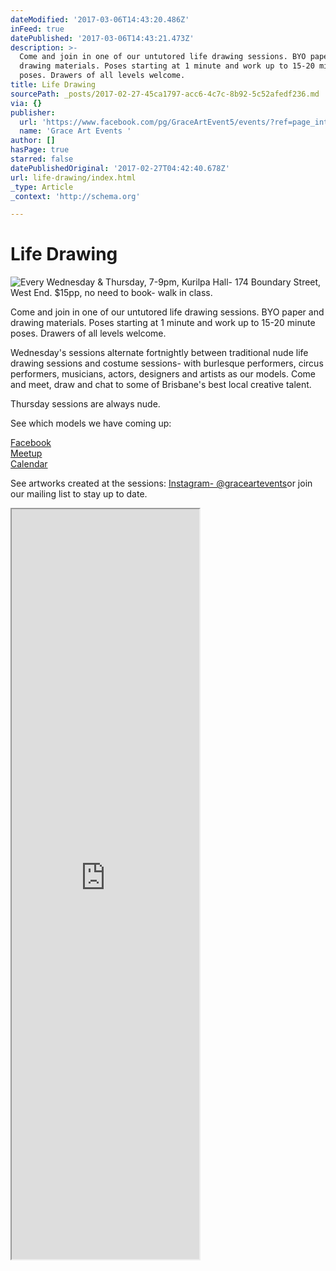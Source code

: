 ```yaml
---
dateModified: '2017-03-06T14:43:20.486Z'
inFeed: true
datePublished: '2017-03-06T14:43:21.473Z'
description: >-
  Come and join in one of our untutored life drawing sessions. BYO paper and
  drawing materials. Poses starting at 1 minute and work up to 15-20 minute
  poses. Drawers of all levels welcome.
title: Life Drawing
sourcePath: _posts/2017-02-27-45ca1797-acc6-4c7c-8b92-5c52afedf236.md
via: {}
publisher:
  url: 'https://www.facebook.com/pg/GraceArtEvent5/events/?ref=page_internal'
  name: 'Grace Art Events '
author: []
hasPage: true
starred: false
datePublishedOriginal: '2017-02-27T04:42:40.678Z'
url: life-drawing/index.html
_type: Article
_context: 'http://schema.org'

---
```

# Life Drawing
![Every Wednesday & Thursday, 7-9pm, Kurilpa Hall- 174 Boundary Street, West End. $15pp,    no need to book- walk in class. ](https://the-grid-user-content.s3-us-west-2.amazonaws.com/1176837c-9903-44e9-93ed-ea2295bdf469.jpg)

Come and join in one of our untutored life drawing sessions. BYO paper and drawing materials. Poses starting at 1 minute and work up to 15-20 minute poses. Drawers of all levels welcome.

Wednesday's sessions alternate fortnightly between traditional nude life drawing sessions and costume sessions- with burlesque performers, circus performers, musicians, actors, designers and artists as our models. Come and meet, draw and chat to some of Brisbane's best local creative talent.

Thursday sessions are always nude.

See which models we have coming up:

[Facebook][0]  
[Meetup][1]  
[Calendar][2]

See artworks created at the sessions: [Instagram- @graceartevents][3]or join our mailing list to stay up to date.

<iframe src="https://the-grid.github.io/ed-userhtml/?g=eJxNkM1KxDAUhffzFCGrFNpkZLBDmbZgQcHNrAQX4iImt0PK9Mckba3iu3ud1MGswjnfPbknuTYTUWfpXEHvnpOH3rbJbneb3mT7LKVlLtAvN7lT1gye-GWAgnr48KKRkwwqLVk9dsqbvmM6Ji4mRkfka0PwTNKSBpW6caQgmp_A35-hhc67anmSp6NsgbnoZft6uPCmJuw_VS2PmmFcRCz40XaBWsOUBelhJTHlgAY3Gj2j_0DurEKBClFjNcflDG9guerbiyCyVFzr8sbRMIfr8kFajD32GrjpHFhfAU4AW-tEgfxmulfj7wIxoet_4C08k8yNS_T2831SezXTCGdyEaDyBzQ-di8" height="1200" style=""></iframe>



[0]: http://www.facebook.com/GraceArtEvent5
[1]: http://www.meetup.com/graceartevents
[2]: http://she6r19aiflsftrl0qc00e81a0@group.calendar.google.com/
[3]: http://www.instagram.com/graceartevents